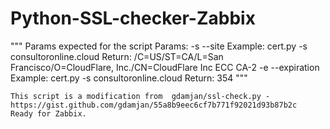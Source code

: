 # Python-SSL-checker-Zabbix

"""
    Params expected for the script
    Params:
        -s --site Example: cert.py -s consultoronline.cloud
        Return: /C=US/ST=CA/L=San Francisco/O=CloudFlare, Inc./CN=CloudFlare Inc ECC CA-2
        -e --expiration Example: cert.py -s consultoronline.cloud
        Return: 354
    """
    
    This script is a modification from  gdamjan/ssl-check.py - https://gist.github.com/gdamjan/55a8b9eec6cf7b771f92021d93b87b2c
    Ready for Zabbix.
